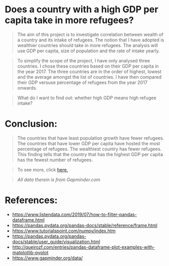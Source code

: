 # Does a country with a high GDP per capita take in more refugees?

> The aim of this project is to investigate correlation between wealth of a country and its intake of refugees. The notion that I have adopted is wealthier countries should take in more refugees. The analysis will use GDP per capita, size of population and the rate of intake yearly.  

> To simplify the scope of the project, I have only analysed three countries. I chose these countries based on their GDP per capita in the year 2017. The three countries are in the order of highest, lowest and the average amongst the list of countries. I have then compared their GDP versuse percentage of refugees from the year 2017 onwards. 

> What do I want to find out: whether high GDP means high refugee intake?  

# __Conclusion:__ 
> The countries that have least population growth have fewer refugees. The countries that have lower GDP per capita have hosted the most percentage of refugees. The wealthiest country has fewer refugees. This finding tells that the country that has the highest GDP per capita has the fewest number of refugees.

> To see more, click [here.](https://ajeethaa.github.io/GDP%20vs%20Refugee%20Intake%20-%20Investigate%20a%20Dataset.html)

>_All data therein is from Gapminder.com_

# __References:__

- https://www.listendata.com/2019/07/how-to-filter-pandas-dataframe.html  
- https://pandas.pydata.org/pandas-docs/stable/reference/frame.html  
- https://www.tutorialspoint.com/numpy/index.htm  
- https://pandas.pydata.org/pandas-docs/stable/user_guide/visualization.html  
- http://queirozf.com/entries/pandas-dataframe-plot-examples-with-matplotlib-pyplot  
- https://www.gapminder.org/data/
